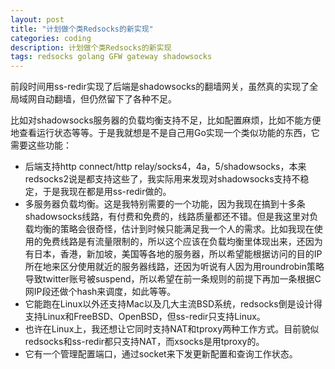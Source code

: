 ```yaml
---
layout: post
title: "计划做个类Redsocks的新实现"
categories: coding
description: 计划做个类Redsocks的新实现
tags: redsocks golang GFW gateway shadowsocks
---
```

前段时间用ss-redir实现了后端是shadowsocks的翻墙网关，虽然真的实现了全局域网自动翻墙，但仍然留下了各种不足。

比如对shadowsocks服务器的负载均衡支持不足，比如配置麻烦，比如不能方便地查看运行状态等等。于是我就想是不是自己用Go实现一个类似功能的东西，它需要这些功能：

- 后端支持http connect/http relay/socks4，4a，5/shadowsocks，本来redsocks2说是都支持这些了，我实际用来发现对shadowsocks支持不稳定，于是我现在都是用ss-redir做的。
- 多服务器负载均衡。这是我特别需要的一个功能，因为我现在搞到十多条shadowsocks线路，有付费和免费的，线路质量都还不错。但是我这里对负载均衡的策略会很奇怪，估计到时候只能满足我一个人的需求。比如我现在使用的免费线路是有流量限制的，所以这个应该在负载均衡里体现出来，还因为有日本，香港，新加坡，美国等各地的服务器，所以希望能根据访问的目的IP所在地来区分使用就近的服务器线路，还因为听说有人因为用roundrobin策略导致twitter账号被suspend，所以希望在前一条规则的前提下再加一条根据C网IP段还做个hash来调度，如此等等。
- 它能跑在Linux以外还支持Mac以及几大主流BSD系统，redsocks倒是设计得支持Linux和FreeBSD、OpenBSD，但ss-redir只支持Linux。
- 也许在Linux上，我还想让它同时支持NAT和tproxy两种工作方式。目前貌似redsocks和ss-redir都只支持NAT，而xsocks是用tproxy的。
- 它有一个管理配置端口，通过socket来下发更新配置和查询工作状态。
